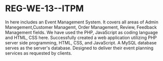 # REG-WE-13--ITPM
In here includes an Event Management System. 
It covers all areas of Admin Manegement,Customer Managemt, Order Management, Review, Feedback Management fields. 
We have used the PHP, JavaScript as coding language and HTML, CSS here. 
Successfully created a web application utilizing PHP server side programming, HTML, CSS, and JavaScript. A MySQL database serves as the server's database. Designed to deliver their event planning services as requested by clients.
